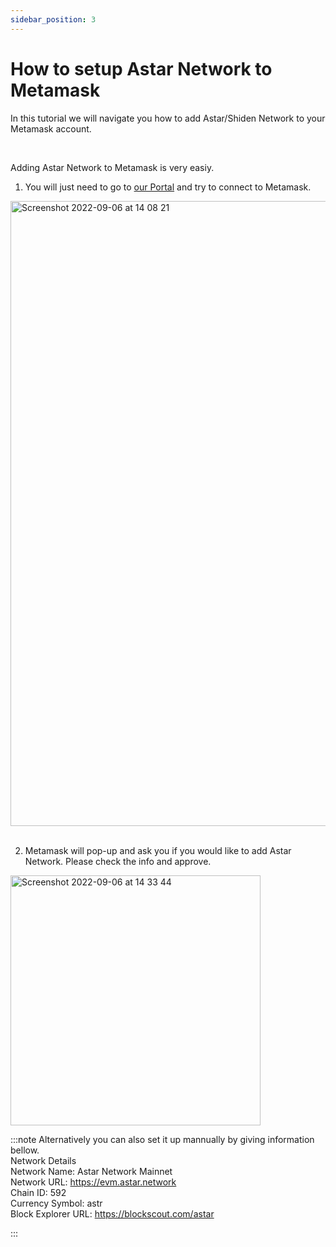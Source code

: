```yaml
---
sidebar_position: 3
---
```


# How to setup Astar Network to Metamask

In this tutorial we will navigate you how to add Astar/Shiden Network to your Metamask account.

<br />

Adding Astar Network to Metamask is very easiy.
<br />
1. You will just need to go to [our Portal](https://portal.astar.network/) and try to connect to Metamask.

<img width="1000" alt="Screenshot 2022-09-06 at 14 08 21" src="https://user-images.githubusercontent.com/77480847/188554147-02f09f39-6051-4f7f-8e6f-d263867afb88.png" /><br />
<br />

2. Metamask will pop-up and ask you if you would like to add Astar Network. Please check the info and approve.<br />

<img width="400" alt="Screenshot 2022-09-06 at 14 33 44" src="https://user-images.githubusercontent.com/77480847/188554595-bd9b0a82-5d15-4420-9eda-44c32418d2a1.png" />

<br />

:::note
Alternatively you can also set it up mannually by giving information bellow.
<br />
Network Details<br />
Network Name: Astar Network Mainnet<br />
Network URL: https://evm.astar.network<br />
Chain ID: 592<br />
Currency Symbol: astr<br />
Block Explorer URL: https://blockscout.com/astar

:::
